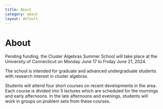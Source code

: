 ```yaml
---
title: About
category: about
layout: default
---
```


# About

Pending funding, the Cluster Algebras Summer School will take place at the University of Connecticut on Monday June 17 to Friday June 21, 2024.

The school is intended for graduate and advanced undergraduate students with research interest in cluster algebras.

Students will attend four short courses on recent developments in the area. Each course is divided into 5 lectures which are scheduled for the mornings and early afternoons. In the late afternoons and evenings, students will work in groups on problem sets from these courses.
